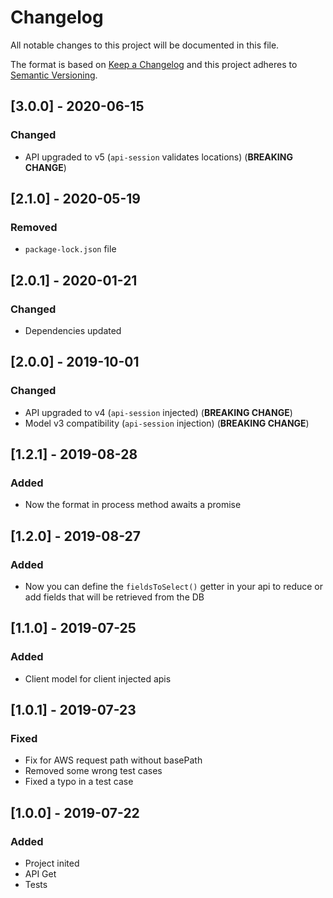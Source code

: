 # Changelog

All notable changes to this project will be documented in this file.

The format is based on [Keep a Changelog](http://keepachangelog.com/en/1.0.0/)
and this project adheres to [Semantic Versioning](http://semver.org/spec/v2.0.0.html).

## [3.0.0] - 2020-06-15
### Changed
- API upgraded to v5 (`api-session` validates locations) (**BREAKING CHANGE**)

## [2.1.0] - 2020-05-19
### Removed
- `package-lock.json` file

## [2.0.1] - 2020-01-21
### Changed
- Dependencies updated

## [2.0.0] - 2019-10-01
### Changed
- API upgraded to v4 (`api-session` injected) (**BREAKING CHANGE**)
- Model v3 compatibility (`api-session` injection) (**BREAKING CHANGE**)

## [1.2.1] - 2019-08-28
### Added
- Now the format in process method awaits a promise

## [1.2.0] - 2019-08-27
### Added
- Now you can define the `fieldsToSelect()` getter in your api to reduce or add fields that will be retrieved from the DB

## [1.1.0] - 2019-07-25
### Added
- Client model for client injected apis

## [1.0.1] - 2019-07-23
### Fixed
- Fix for AWS request path without basePath
- Removed some wrong test cases
- Fixed a typo in a test case

## [1.0.0] - 2019-07-22
### Added
- Project inited
- API Get
- Tests
